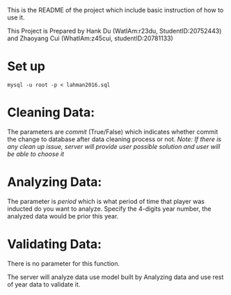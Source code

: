 This is the README of the project which include basic instruction of how to use it.

This Project is Prepared by Hank Du (WatIAm:r23du, StudentID:20752443) and Zhaoyang Cui (WhatIAm:z45cui, studentID:20781133)

# Set up
```console
mysql -u root -p < lahman2016.sql
```

# Cleaning Data:
The parameters are *commit* (True/False) which indicates whether commit the change to database after data cleaning process or not.
*Note: If there is any clean up issue, server will provide user possible solution and user will be able to choose it*

# Analyzing Data:
The parameter is *period* which is what period of time that player was inducted do you want to analyze. Specify the 4-digits year number, the analyzed data would be prior this year.

# Validating Data:
There is no parameter for this function.

The server will analyze data use model built by Analyzing data and use rest of year data to validate it.
